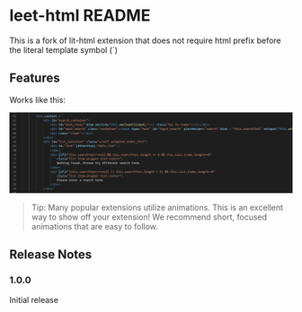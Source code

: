 # leet-html README

This is a fork of lit-html extension that does not require html prefix before the literal template symbol (`)

## Features

Works like this:

![](docs/example.png)

> Tip: Many popular extensions utilize animations. This is an excellent way to show off your extension! We recommend short, focused animations that are easy to follow.

## Release Notes


### 1.0.0
Initial release